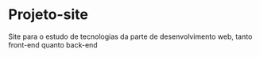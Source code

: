 # Projeto-site
Site para o estudo de tecnologias da parte de desenvolvimento web, tanto front-end quanto back-end
